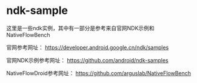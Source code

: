 # ndk-sample
这里是一些ndk实例，其中有一部分是参考来自官网NDK示例和NativeFlowBench

官网参考网址：
https://developer.android.google.cn/ndk/samples

官网NDK示例参考网址：
https://github.com/android/ndk-samples

NativeFlowDroid参考网址：
https://github.com/arguslab/NativeFlowBench
